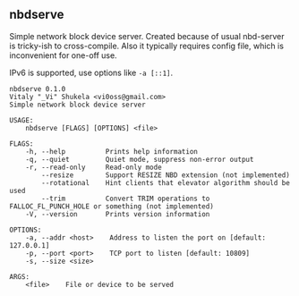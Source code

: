 nbdserve
---

Simple network block device server. Created because of usual nbd-server is tricky-ish to cross-compile. Also it typically requires config file, which is inconvenient for one-off use.

IPv6 is supported, use options like `-a [::1]`.

```
nbdserve 0.1.0
Vitaly "_Vi" Shukela <vi0oss@gmail.com>
Simple network block device server

USAGE:
    nbdserve [FLAGS] [OPTIONS] <file>

FLAGS:
    -h, --help          Prints help information
    -q, --quiet         Quiet mode, suppress non-error output
    -r, --read-only     Read-only mode
        --resize        Support RESIZE NBD extension (not implemented)
        --rotational    Hint clients that elevator algorithm should be used
        --trim          Convert TRIM operations to FALLOC_FL_PUNCH_HOLE or something (not implemented)
    -V, --version       Prints version information

OPTIONS:
    -a, --addr <host>    Address to listen the port on [default: 127.0.0.1]
    -p, --port <port>    TCP port to listen [default: 10809]
    -s, --size <size>    

ARGS:
    <file>    File or device to be served
```
